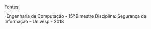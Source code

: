 Fontes:

-Engenharia de Computação - 15º Bimestre Disciplina: Segurança da Informação – Univesp - 2018